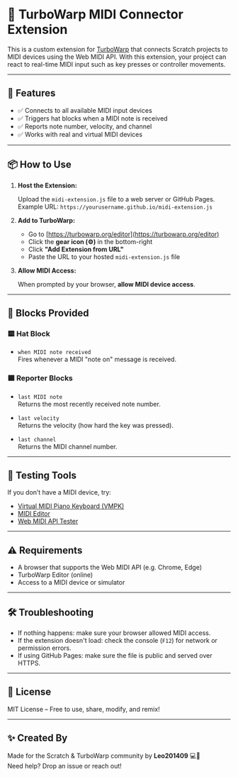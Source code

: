 # 🎵 TurboWarp MIDI Connector Extension

This is a custom extension for [TurboWarp](https://turbowarp.org) that connects Scratch projects to MIDI devices using the Web MIDI API. With this extension, your project can react to real-time MIDI input such as key presses or controller movements.

---

## 🚀 Features

- ✅ Connects to all available MIDI input devices
- ✅ Triggers hat blocks when a MIDI note is received
- ✅ Reports note number, velocity, and channel
- ✅ Works with real and virtual MIDI devices

---

## 📦 How to Use

1. **Host the Extension:**

   Upload the `midi-extension.js` file to a web server or GitHub Pages.  
   Example URL: `https://yourusername.github.io/midi-extension.js`

2. **Add to TurboWarp:**

   - Go to [https://turbowarp.org/editor](https://turbowarp.org/editor)
   - Click the **gear icon (⚙️)** in the bottom-right
   - Click **"Add Extension from URL"**
   - Paste the URL to your hosted `midi-extension.js` file

3. **Allow MIDI Access:**

   When prompted by your browser, **allow MIDI device access**.

---

## 🔧 Blocks Provided

### 🟨 Hat Block
- `when MIDI note received`  
  Fires whenever a MIDI "note on" message is received.

### 🟦 Reporter Blocks
- `last MIDI note`  
  Returns the most recently received note number.
  
- `last velocity`  
  Returns the velocity (how hard the key was pressed).
  
- `last channel`  
  Returns the MIDI channel number.

---

## 🧪 Testing Tools

If you don’t have a MIDI device, try:

- [Virtual MIDI Piano Keyboard (VMPK)](https://vmpk.sourceforge.io/)
- [MIDI Editor](https://midieditor.org/)
- [Web MIDI API Tester](https://cwilso.github.io/WebMIDIAPIShim/)

---

## ⚠️ Requirements

- A browser that supports the Web MIDI API (e.g. Chrome, Edge)
- TurboWarp Editor (online)
- Access to a MIDI device or simulator

---

## 🛠️ Troubleshooting

- If nothing happens: make sure your browser allowed MIDI access.
- If the extension doesn't load: check the console (`F12`) for network or permission errors.
- If using GitHub Pages: make sure the file is public and served over HTTPS.

---

## 📄 License

MIT License – Free to use, share, modify, and remix!

---

## ✨ Created By

Made for the Scratch & TurboWarp community by **Leo201409** 💻🎹  
Need help? Drop an issue or reach out!
